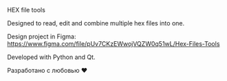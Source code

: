 HEX file tools

Designed to read, edit and combine multiple hex files into one.

Design project in Figma: https://www.figma.com/file/pUv7CKzEWwojVQZW0q51wL/Hex-Files-Tools

Developed with Python and Qt.

Разработано с любовью ❤️
